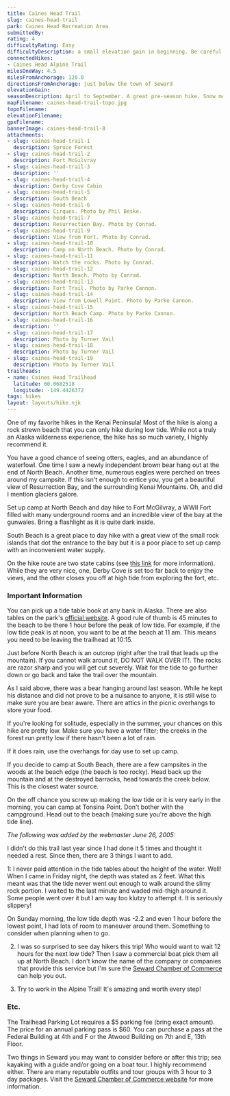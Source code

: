 ```yaml
---
title: Caines Head Trail
slug: caines-head-trail
park: Caines Head Recreation Area
submittedBy: 
rating: 4
difficultyRating: Easy
difficultyDescription: a small elevation gain in beginning. Be careful on the rocky parts of the beach (they can be quite slippery). If you misjudge the tide, you may have to climb a small mountain for a short distance.
connectedHikes:
- Caines Head Alpine Trail
milesOneWay: 4.5
milesFromAnchorage: 120.0
directionsFromAnchorage: just below the town of Seward
elevationGain: 
seasonDescription: April to September. A great pre-season hike. Snow melts quickly here and plenty of wood for a fire.
mapFilename: caines-head-trail-topo.jpg
topoFilename: 
elevationFilename: 
gpxFilename: 
bannerImage: caines-head-trail-8
attachments:
- slug: caines-head-trail-1
  description: Spruce Forest
- slug: caines-head-trail-2
  description: Fort McGilvray
- slug: caines-head-trail-3
  description: ''
- slug: caines-head-trail-4
  description: Derby Cove Cabin
- slug: caines-head-trail-5
  description: South Beach
- slug: caines-head-trail-6
  description: Cirques. Photo by Phil Beske.
- slug: caines-head-trail-7
  description: Resurrection Bay. Photo by Conrad.
- slug: caines-head-trail-9
  description: View from Fort. Photo by Conrad.
- slug: caines-head-trail-10
  description: Camp on North Beach. Photo by Conrad.
- slug: caines-head-trail-11
  description: Watch the rocks. Photo by Conrad.
- slug: caines-head-trail-12
  description: North Beach. Photo by Conrad.
- slug: caines-head-trail-13
  description: Fort Trail. Photo by Parke Cannon.
- slug: caines-head-trail-14
  description: View from Lowell Point. Photo by Parke Cannon.
- slug: caines-head-trail-15
  description: North Beach Camp. Photo by Parke Cannon.
- slug: caines-head-trail-16
  description: ''
- slug: caines-head-trail-17
  description: Photo by Turner Vail
- slug: caines-head-trail-18
  description: Photo by Turner Vail
- slug: caines-head-trail-19
  description: Photo by Turner Vail
trailheads:
- name: Caines Head Trailhead
  latitude: 60.0682518
  longitude: -149.4426372
tags: hikes
layout: layouts/hike.njk
---
```

One of my favorite hikes in the Kenai Peninsula! Most of the hike is along a rock strewn beach that you can only hike during low tide. While not a truly an Alaska wilderness experience, the hike has so much variety, I highly recommend it.

You have a good chance of seeing otters, eagles, and an abundance of waterfowl. One time I saw a newly independent brown bear hang out at the end of North Beach. Another time, numerous eagles were perched on trees around my campsite. If this isn't enough to entice you, you get a beautiful view of Resurrection Bay, and the surrounding Kenai Mountains. Oh, and did I mention glaciers galore. 

Set up camp at North Beach and day hike to Fort McGilvray, a WWII Fort filled with many underground rooms and an incredible view of the bay at the gunwales. Bring a flashlight as it is quite dark inside.

South Beach is a great place to day hike with a great view of the small rock islands that dot the entrance to the bay but it is a poor place to set up camp with an inconvenient water supply.

On the hike route are two state cabins (see [this link](http://www.dnr.state.ak.us/parks/cabins/derbycovefs.pdf) for more information). While they are very nice, one, Derby Cove is set too far back to enjoy the views, and the other closes you off at high tide from exploring the fort, etc.

### Important Information

You can pick up a tide table book at any bank in Alaska. There are also tables on the park's [official website](http://www.dnr.state.ak.us/parks/units/caineshd.htm). A good rule of thumb is 45 minutes to the beach to be there 1 hour before the peak of low tide. For example, if the low tide peak is at noon, you want to be at the beach at 11 am. This means you need to be leaving the trailhead at 10:15.

Just before North Beach is an outcrop (right after the trail that leads up the mountain). If you cannot walk around it, DO NOT WALK OVER IT!. The rocks are razor sharp and you will get cut severely. Wait for the tide to go further down or go back and take the trail over the mountain.

As I said above, there was a bear hanging around last season. While he kept his distance and did not prove to be a nuisance to anyone, it is still wise to make sure you are bear aware. There are attics in the picnic overhangs to store your food.

If you're looking for solitude, especially in the summer, your chances on this hike are pretty low.
Make sure you have a water filter; the creeks in the forest run pretty low if there hasn't been a lot of rain.

If it does rain, use the overhangs for day use to set up camp. 

If you decide to camp at South Beach, there are a few campsites in the woods at the beach edge (the beach is too rocky). Head back up the mountain and at the destroyed barracks, head towards the creek below. This is the closest water source.

On the off chance you screw up making the low tide or it is very early in the morning, you can camp at Tonsina Point. Don't bother with the campground. Head out to the beach (making sure you're above the high tide line).

*The following was added by the webmaster June 26, 2005:*

I didn't do this trail last year since I had done it 5 times and thought it needed a rest. Since then, there are 3 things I want to add.

1: I never paid attention in the tide tables about the height of the water. Well! When I came in Friday night, the depth was stated as 2 feet. What this meant was that the tide never went out enough to walk around the slimy rock portion. I waited to the last minute and waded mid-thigh around it. Some people went over it but I am way too klutzy to attempt it. It is seriously slippery! 

On Sunday morning, the low tide depth was -2.2 and even 1 hour before the lowest point, I had lots of room to maneuver around them. Something to consider when planning when to go.

2. I was so surprised to see day hikers this trip! Who would want to wait 12 hours for the next low tide? Then I saw a commercial boat pick them all up at North Beach. I don't know the name of the company or companies that provide this service but I'm sure the [Seward Chamber of Commerce](http://www.sewardak.org/) can help you out.

3. Try to work in the Alpine Trail! It's amazing and worth every step!

### Etc.

The Trailhead Parking Lot requires a $5 parking fee (bring exact amount). The price for an annual parking pass is $60. You can purchase a pass at the Federal Building at 4th and F or the Atwood Building on 7th and E, 13th Floor.

Two things in Seward you may want to consider before or after this trip; sea kayaking with a guide and/or going on a boat tour. I highly recommend either. There are many reputable outfits and tour groups with 3 hour to 3 day packages. Visit the [Seward Chamber of Commerce website](http://www.sewardak.org) for more information.
